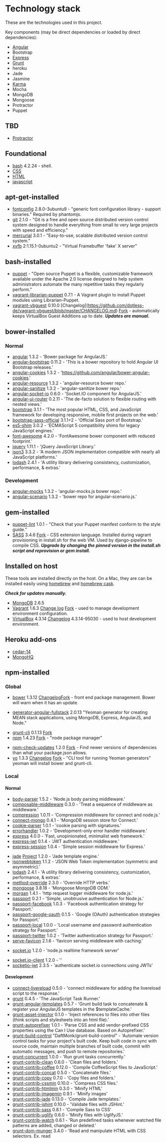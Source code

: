 # Technology stack

These are the technologies used in this project.

Key components (may be direct dependencies or loaded by direct dependencies):

- [Angular](https://angularjs.org/)
- Bootstrap
- [Express](http://expressjs.com/)
- [Grunt](http://gruntjs.com/)
- heroku
- Jade
- Jasmine
- [Karma](http://karma-runner.github.io/0.12/index.html)
- Mocha
- MongoDB
- Mongoose
- Protractor
- Puppet

## TBD

- [Protractor](http://angular.github.io/protractor/#/)

## Foundational

- [bash](http://www.gnu.org/software/bash/manual/bashref.html) 4.2.24 - shell.
- [CSS]()
- [HTML]()
- [javascript]()

## apt-get-installed

- [fontconfig](http://packages.ubuntu.com/precise/fontconfig) 2.8.0-3ubuntu9 - "generic font configuration library - support binaries."  Required by phantomjs.
- [git](http://git-scm.com/) 2.1.0 - "Git is a free and open source distributed version control system designed to handle everything from small to very large projects with speed and efficiency." 
- [mercurial](http://mercurial.selenic.com/) 3.0.1 - "Easy-to-use, scalable distributed version control system."
- [xvfb](http://packages.ubuntu.com/trusty/xvfb) 2:1.15.1-0ubuntu2 - "Virtual Framebuffer 'fake' X server"

## bash-installed

- [puppet](http://puppetlabs.com/) - "Open source Puppet is a flexible, customizable framework available under the Apache 2.0 license designed to help system administrators automate the many repetitive tasks they regularly perform."
- [vagrant-librarian-puppet](https://github.com/mhahn/vagrant-librarian-puppet) 0.7.1 - A Vagrant plugin to install Puppet modules using Librarian-Puppet.
- [vagrant-vbguest](https://github.com/dotless-de/vagrant-vbguest) 0.10.0 [Changelog[(https://github.com/dotless-de/vagrant-vbguest/blob/master/CHANGELOG.md) [Fork](https://github.com/EATechnologies/vagrant-vbguest) - automatically keeps VirtualBox Guest Additions up to date.  ***Updates are manual.***

## bower-installed

### Normal

* [angular](https://github.com/angular/bower-angular) 1.3.2 - 'Bower package for AngularJS.'
* [angular-bootstrap](https://github.com/angular-ui/bootstrap-bower) 0.11.2 - 'This is a bower repository to hold Angular UI Bootstrap releases.'
* [angular-cookies](https://github.com/angular/bower-angular-cookies) 1.3.2 - 'https://github.com/angular/bower-angular-cookies.'
* [angular-resource](https://github.com/angular/bower-angular-resource) 1.3.2 - 'angular-resource bower repo.'
* [angular-sanitize](https://github.com/angular/bower-angular-sanitize) 1.3.2 - 'angular-sanitize bower repo.'
* [angular-socket-io](https://github.com/btford/angular-socket-io) 0.6.0 - 'Socket.IO component for AngularJS.'
* [angular-ui-router](https://github.com/angular-ui/ui-router) 0.2.11 - 'The de-facto solution to flexible routing with nested views.'
* [bootstrap](https://github.com/twbs/bootstrap) 3.1.1 - 'The most popular HTML, CSS, and JavaScript framework for developing responsive, mobile first projects on the web.'
* [bootstrap-sass-official](https://github.com/twbs/bootstrap-sass) 3.1.1+2 - 'Official Sass port of Bootstrap.'
* [es5-shim](https://github.com/es-shims/es5-shim) 3.0.2 - 'ECMAScript 5 compatibility shims for legacy JavaScript engines.'
* [font-awesome](https://github.com/interval-braining/font-awesome-bower) 4.2.0 - 'FontAwesome bower component with reduced footprint.'
* [jquery](https://github.com/jquery/jquery) 1.11.1 - 'jQuery JavaScript Library.'
* [json3](https://github.com/bestiejs/json3) 3.3.2 - 'A modern JSON implementation compatible with nearly all JavaScript platforms.'
* [lodash](https://github.com/lodash/lodash) 2.4.1 - 'A utility library delivering consistency, customization, performance, & extras.'

### Development

* [angular-mocks](https://github.com/angular/bower-angular-mocks) 1.3.2 - 'angular-mocks.js bower repo.'
* [angular-scenario](https://github.com/angular/bower-angular-scenario) 1.3.2 - 'bower repo for angular-scenario.js.'

## gem-installed

- [puppet-lint](http://puppet-lint.com/) 1.0.1 - "Check that your Puppet manifest conform to the style guide."
- [SASS](https://rubygems.org/gems/sass) 3.4.6 [Fork](https://github.com/EATechnologies/sass) - CSS extension language.  Installed during vagrant provisioning in install.sh for the web VM.  Used by django-pipeline to compile CSS.  ***Upgrade by changing the pinned version in the install.sh script and reprovision or gem install.***

## Installed on host

These tools are installed directly on the host.  On a Mac, they are can be installed easily using [homebrew](http://brew.sh/) and [homebrew cask](http://caskroom.io/).

***Check for updates manually.***

- [MongoDB](http://www.mongodb.org/) 2.6.5
- [Vagrant](https://www.vagrantup.com/) 1.6.3 [Change log](https://github.com/mitchellh/vagrant/blob/master/CHANGELOG.md) [Fork](https://github.com/EATechnologies/vagrant) - used to manage development environment configuration.
- [VirtualBox](https://www.virtualbox.org/) 4.3.14 [Changelog](https://www.virtualbox.org/wiki/Changelog) 4.3.14-95030 - used to host development environment.

## Heroku add-ons

- [cedar-14]()
- [MongoHQ](https://addons.heroku.com/mongohq)

## npm-installed

### Global

- [bower](https://www.npmjs.org/package/bower) 1.3.12 [Changelog](https://github.com/bower/bower/blob/master/CHANGELOG.md)[Fork](https://www.virtualbox.org/) - front end package management.  Bower will warn when it has an update.
* [generator-angular-fullstack](https://www.npmjs.org/package/generator-angular-fullstack) 2.0.13 "Yeoman generator for creating MEAN stack applications, using MongoDB, Express, AngularJS, and Node."
- [grunt-cli](https://github.com/gruntjs/grunt-cli) 0.1.13 [Fork](https://github.com/EATechnologies/grunt-cli) 
- [npm](https://npmjs.org/doc/) 1.4.23 [Fork](https://github.com/EATechnologies/npm) - "node package manager"
* [npm-check-updates](https://www.npmjs.org/package/npm-check-updates) 1.2.0 [Fork](https://github.com/EATechnologies/npm-check-updates) - Find newer versions of dependencies than what your package.json allows.
* [yo](http://yeoman.io/) 1.3.3 [Changelog](https://github.com/yeoman/yo/releases) [Fork](https://github.com/EATechnologies/yo) - "CLI tool for running Yeoman generators"  yeoman will install bower and grunt-cli.

### Local

#### Normal

* [body-parser](https://www.npmjs.org/package/body-parser) 1.5.2 - 'Node.js body parsing middleware.'
* [composable-middleware](https://www.npmjs.org/package/composable-middleware) 0.3.0 - 'Treat a sequence of middleware as middleware.'
* [compression](https://www.npmjs.org/package/compression) 1.0.11 - 'Compression middleware for connect and node.js.'
* [connect-mongo](https://www.npmjs.org/package/connect-mongo) 0.4.1 - 'MongoDB session store for Connect.'
* [cookie-parser](https://www.npmjs.org/package/cookie-parser) 1.0.1 - 'cookie parsing with signatures.'
* [errorhandler](https://www.npmjs.org/package/errorhandler) 1.0.2 - 'Development-only error handler middleware.'
* [express](https://www.npmjs.org/package/express) 4.0.0 - 'Fast, unopinionated, minimalist web framework.'
* [express-jwt](https://www.npmjs.org/package/express-jwt) 0.1.4 - 'JWT authentication middleware.'
* [express-session](https://www.npmjs.org/package/express-session) 1.0.4 - 'Simple session middleware for Express.'
- [jade](https://www.npmjs.org/package/jade) [Project](http://jade-lang.com/) 1.2.0 - 'Jade template engine.'
- [jsonwebtoken](https://www.npmjs.org/package/jsonwebtoken) 1.1.2 - 'JSON Web Token implementation (symmetric and asymmetric).'
- [lodash](https://www.npmjs.org/package/lodash) 2.4.1 - 'A utility library delivering consistency, customization, performance, & extras.'
- [method-override](https://www.npmjs.org/package/method-override) 2.3.0 - 'Override HTTP verbs.'
- [mongoose](https://www.npmjs.org/package/mongoose) 3.8.18 - 'Mongoose MongoDB ODM.'
- [morgan](https://www.npmjs.org/package/morgan) 1.4.1 - 'http request logger middleware for node.js.'
- [passport](https://www.npmjs.org/package/passport) 0.2.1 - 'Simple, unobtrusive authentication for Node.js.'
- [passport-facebook](https://www.npmjs.org/package/passport-facebook) 1.0.3 - 'Facebook authentication strategy for Passport.'
- [passport-google-oauth](https://www.npmjs.org/package/passport-google-oauth) 0.1.5 - 'Google (OAuth) authentication strategies for Passport.'
- [passport-local](https://www.npmjs.org/package/passport-local) 1.0.0 - 'Local username and password authentication strategy for Passport.'
- [passport-twitter](https://www.npmjs.org/package/passport-twitter) 1.0.2 - 'Twitter authentication strategy for Passport.'
- [serve-favicon](https://www.npmjs.org/package/serve-favicon) 2.1.6 - 'favicon serving middleware with caching.'
* [socket.io](https://www.npmjs.org/package/socket.io) 1.2.0 - 'node.js realtime framework server'
- [socket.io-client](https://www.npmjs.org/package/socket.io-client) 1.2.0 - ''
- [socketio-jwt](https://www.npmjs.org/package/socketio-jwt) 2.3.5 - 'authenticate socket.io connections using JWTs'

#### Development

- [connect-livereload](https://www.npmjs.org/package/connect-livereload) 0.5.0 - 'connect middleware for adding the livereload script to the response.'
- [grunt](https://www.npmjs.org/package/grunt) 0.4.5 - 'The JavaScript Task Runner.'
- [grunt-angular-templates](https://www.npmjs.org/package/grunt-angular-templates) 0.5.7 - 'Grunt build task to concatenate & register your AngularJS templates in the $templateCache.'
- [grunt-asset-injector](https://www.npmjs.org/package/grunt-asset-injector) 0.1.0 - 'Inject references to files into other files (think scripts and stylesheets into an html file).'
- [grunt-autoprefixer](https://www.npmjs.org/package/grunt-autoprefixer) 1.0.1 - 'Parse CSS and add vendor-prefixed CSS properties using the Can I Use database. Based on Autoprefixer.'
- [grunt-build-control](https://www.npmjs.org/package/grunt-build-control) "DaftMonk/grunt-build-control" - 'Automate version control tasks for your project's built code. Keep built code in sync with source code, maintain multiple branches of built code, commit with automatic messages, and push to remote repositories.'
- [grunt-concurrent](https://www.npmjs.org/package/grunt-concurrent) 1.0.0 - 'Run grunt tasks concurrently.'
- [grunt-contrib-clean](https://www.npmjs.org/package/grunt-contrib-clean) 0.6.0 - 'Clean files and folders.'
- [grunt-contrib-coffee](https://www.npmjs.org/package/grunt-contrib-coffee) 0.12.0 - 'Compile CoffeeScript files to JavaScript.'
- [grunt-contrib-concat](https://www.npmjs.org/package/grunt-contrib-concat) 0.5.0 - 'Concatenate files.'
- [grunt-contrib-copy](https://www.npmjs.org/package/grunt-contrib-copy) 0.7.0 - 'Copy files and folders.'
- [grunt-contrib-cssmin](https://www.npmjs.org/package/grunt-contrib-cssmin) 0.10.0 - 'Compress CSS files.'
- [grunt-contrib-htmlmin](https://www.npmjs.org/package/grunt-contrib-htmlmin) 0.3.0 - 'Minify HTML'
- [grunt-contrib-imagemin](https://www.npmjs.org/package/grunt-contrib-imagemin) 0.9.1 - 'Minify images'
- [grunt-contrib-jade](https://www.npmjs.org/package/grunt-contrib-jade) 0.13.0 - 'Compile Jade templates.'
- [grunt-contrib-jshint](https://www.npmjs.org/package/grunt-contrib-jshint) 0.10.0 - 'Validate files with JSHint.'
- [grunt-contrib-sass](https://www.npmjs.org/package/grunt-contrib-sass) 0.8.1 - 'Compile Sass to CSS'
- [grunt-contrib-uglify](https://www.npmjs.org/package/grunt-contrib-uglify) 0.6.0 - 'Minify files with UglifyJS.'
- [grunt-contrib-watch](https://www.npmjs.org/package/grunt-contrib-watch) 0.6.1 - 'Run predefined tasks whenever watched file patterns are added, changed or deleted.'
- [grunt-dom-munger](https://www.npmjs.org/package/grunt-dom-munger) 3.4.0 - 'Read and manipulate HTML with CSS selectors. Ex. read <script> tags from your html. Remove nodes, add nodes, and more.'
- [grunt-env](https://www.npmjs.org/package/grunt-env) 0.4.2 - 'Specify an ENV configuration for future tasks in the chain'
- [grunt-express-server](https://www.npmjs.org/package/grunt-express-server) 0.4.19 - 'Grunt task for running an Express Server that works great with LiveReload + Watch/Regarde'
- [grunt-google-cdn](https://www.npmjs.org/package/grunt-google-cdn) 0.4.3 - 'Grunt task for replacing refs to resources on the Google CDN'
- [grunt-karma](https://www.npmjs.org/package/grunt-karma) 0.9.0 - 'grunt plugin for karma test runner'
- [grunt-mocha-test](https://www.npmjs.org/package/grunt-mocha-test) 0.12.2 - 'A grunt task for running server side mocha tests'
- [grunt-newer](https://www.npmjs.org/package/grunt-newer) 0.8.0 - 'Run Grunt tasks with only those source files modified since the last successful run.'
- [grunt-ng-annotate](https://www.npmjs.org/package/grunt-ng-annotate) 0.5.0 - 'Add, remove and rebuild AngularJS dependency injection annotations.'
- [grunt-node-inspector](https://www.npmjs.org/package/grunt-node-inspector) 0.1.5 - 'Run node-inspector with the rest of your workflow to debug node.js'
- [grunt-nodemon](https://www.npmjs.org/package/grunt-nodemon) 0.3.0 - 'Grunt task to run a nodemon monitor of your node.js server'
- [grunt-open](https://www.npmjs.org/package/grunt-open) 0.2.3 - 'Open urls and files from a grunt task'
- [grunt-protractor-runner](https://www.npmjs.org/package/grunt-protractor-runner) 1.1.4 - 'A Grunt plugin for running protractor runner.'
- [grunt-rev](https://www.npmjs.org/package/grunt-rev) 0.1.0 - 'Static file asset revisioning through content hashing'
- [grunt-svgmin](https://www.npmjs.org/package/grunt-svgmin) 1.0.0 - 'Minify SVG'
- [grunt-usemin](https://www.npmjs.org/package/grunt-usemin) 2.6.0 - 'Replaces references to non-optimized scripts or stylesheets into a set of HTML files (or any templates/views).'
- [grunt-wiredep](https://www.npmjs.org/package/grunt-wiredep) 1.9.0 - 'Inject your Bower dependencies right into your HTML from Grunt.'
- [jit-grunt](https://www.npmjs.org/package/jit-grunt) 0.9.0 - 'JIT plugin loader for Grunt.'
- [jshint-stylish](https://www.npmjs.org/package/jshint-stylish) 1.0.0 - 'Stylish reporter for JSHint'
- [karma](https://www.npmjs.org/package/karma) 0.12.24 - 'Spectacular Test Runner for JavaScript.'
- [karma-chrome-launcher](https://www.npmjs.org/package/karma-chrome-launcher) 0.1.5 - 'A Karma plugin. Launcher for Chrome and Chrome Canary.'
- [karma-coffee-preprocessor](https://www.npmjs.org/package/karma-coffee-preprocessor) 0.2.1 - 'A Karma plugin. Compile coffee script on the fly.'
- [karma-firefox-launcher](https://www.npmjs.org/package/karma-firefox-launcher) 0.1.3 - 'A Karma plugin. Launcher for Firefox.'
- [karma-html2js-preprocessor](https://www.npmjs.org/package/karma-html2js-preprocessor) 0.1.0 - 'A Karma plugin. Convert HTML files into JS strings to serve them in a script tag.'
- [karma-jade-preprocessor](https://www.npmjs.org/package/karma-jade-preprocessor) 0.0.11 - 'A Karma plugin. Compile jade template on the fly.'
- [karma-jasmine](https://www.npmjs.org/package/karma-jasmine) 0.2.3 - 'A Karma plugin - adapter for Jasmine testing framework.'
- [karma-ng-html2js-preprocessor](https://www.npmjs.org/package/karma-ng-html2js-preprocessor) 0.1.2 - 'A Karma plugin. Compile AngularJS templates to JavaScript on the fly.'
- [karma-ng-jade2js-preprocessor](https://www.npmjs.org/package/karma-ng-jade2js-preprocessor) 0.1.4 - 'A Karma plugin. Compile Jade AngularJS templates to JavaScript on the fly.'
- [karma-ng-scenario](https://www.npmjs.org/package/karma-ng-scenario) 0.1.0 - 'A Karma plugin. Adapter for Angular's Scenario Runner.'
- [karma-phantomjs-launcher](https://www.npmjs.org/package/karma-phantomjs-launcher-nonet) 0.1.3 - 'Fork of karma-phantomjs-launcher - it never downloads phantomjs from the internet.'
- [karma-requirejs](https://www.npmjs.org/package/karma-requirejs) 0.2.2 - 'A Karma plugin. Adapter for RequireJS framework.'
- [karma-script-launcher](https://www.npmjs.org/package/karma-script-launcher) 0.1.0 - 'A Karma plugin. Launcher for shell scripts.'
- [open](https://www.npmjs.org/package/open) 0.0.5 - 'open a file or url in the user's preferred application'
- [requirejs](https://www.npmjs.org/search?q=requirejs) 2.1.15 - 'Node adapter for RequireJS, for loading AMD modules. Includes RequireJS optimizer'
- [should](https://www.npmjs.org/package/should) 4.2.1 - 'test framework agnostic BDD-style assertions'
- [supertest](https://www.npmjs.org/package/supertest) 0.14.0 - 'Super-agent driven library for testing HTTP servers'
- [time-grunt](https://www.npmjs.org/package/time-grunt) 1.0.0 - 'Display the elapsed execution time of grunt tasks'

## Puppet modules

- [puppetlabs-apt](https://forge.puppetlabs.com/puppetlabs/apt) 1.6.0 - "The APT module provides a simple interface for managing APT source, key, and definitions with Puppet."
- [puppetlabs-stdlib](https://forge.puppetlabs.com/puppetlabs/stdlib) 4.3.2 - "This module provides a "standard library" of resources for developing Puppet Modules."
- [jamesnetherton-google_chrome](https://forge.puppetlabs.com/jamesnetherton/google_chrome) 0.1.0 'Installs the Google Chrome web browser.'

## Vagrant/vagrant-installed

- [ubuntu/trusty64](https://vagrantcloud.com/ubuntu/trusty64) 14.04 - A standard [Ubuntu 14.04 LTS (Trusty Tahr)](http://releases.ubuntu.com/14.04/) 64-bit box.  ***Vagrant checks for updates to this box automatically.***